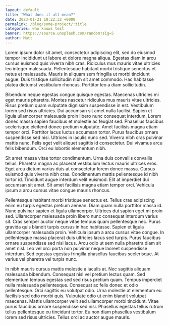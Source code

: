 ```yaml
---
layout: default
title: "What does it all mean?"
date: 2023-01-21 10:22:32 +0000
permalink: /blog/some-project/:title
categories: who knows test
banner: https://source.unsplash.com/random?sig=5
author: Matt
---
```


Lorem ipsum dolor sit amet, consectetur adipiscing elit, sed do eiusmod tempor incididunt ut labore et dolore magna aliqua. Egestas diam in arcu cursus euismod quis viverra nibh cras. Ridiculus mus mauris vitae ultricies leo integer malesuada. Pellentesque habitant morbi tristique senectus et netus et malesuada. Mauris in aliquam sem fringilla ut morbi tincidunt augue. Duis tristique sollicitudin nibh sit amet commodo. Hac habitasse platea dictumst vestibulum rhoncus. Porttitor leo a diam sollicitudin.

Bibendum neque egestas congue quisque egestas. Maecenas ultricies mi eget mauris pharetra. Montes nascetur ridiculus mus mauris vitae ultricies. Risus pretium quam vulputate dignissim suspendisse in est. Vestibulum lorem sed risus ultricies. Dui accumsan sit amet nulla facilisi. Sapien et ligula ullamcorper malesuada proin libero nunc consequat interdum. Lorem donec massa sapien faucibus et molestie ac feugiat sed. Phasellus faucibus scelerisque eleifend donec pretium vulputate. Amet facilisis magna etiam tempor orci. Porttitor lacus luctus accumsan tortor. Purus faucibus ornare suspendisse sed nisi. Ultrices in iaculis nunc sed. Viverra nibh cras pulvinar mattis nunc. Felis eget velit aliquet sagittis id consectetur. Dui vivamus arcu felis bibendum. Orci eu lobortis elementum nibh.

Sit amet massa vitae tortor condimentum. Urna duis convallis convallis tellus. Pharetra magna ac placerat vestibulum lectus mauris ultrices eros. Eget arcu dictum varius duis at consectetur lorem donec massa. Cursus euismod quis viverra nibh cras. Condimentum mattis pellentesque id nibh tortor id. Tincidunt augue interdum velit euismod. Elit at imperdiet dui accumsan sit amet. Sit amet facilisis magna etiam tempor orci. Vehicula ipsum a arcu cursus vitae congue mauris rhoncus.

Pellentesque habitant morbi tristique senectus et. Tellus cras adipiscing enim eu turpis egestas pretium aenean. Diam quam nulla porttitor massa id. Nunc pulvinar sapien et ligula ullamcorper. Ultrices dui sapien eget mi proin sed. Ullamcorper malesuada proin libero nunc consequat interdum varius sit. Cras semper auctor neque vitae tempus quam pellentesque nec. Purus gravida quis blandit turpis cursus in hac habitasse. Sapien et ligula ullamcorper malesuada proin. Vehicula ipsum a arcu cursus vitae congue. In pellentesque massa placerat duis ultricies lacus sed turpis. Purus faucibus ornare suspendisse sed nisi lacus. Arcu odio ut sem nulla pharetra diam sit amet nisl. Leo vel orci porta non pulvinar neque laoreet suspendisse interdum. Sed egestas egestas fringilla phasellus faucibus scelerisque. At varius vel pharetra vel turpis nunc.

In nibh mauris cursus mattis molestie a iaculis at. Nec sagittis aliquam malesuada bibendum. Consequat nisl vel pretium lectus quam. Sed elementum tempus egestas sed sed risus pretium quam. Tempus imperdiet nulla malesuada pellentesque. Consequat ac felis donec et odio pellentesque. Orci sagittis eu volutpat odio. Urna molestie at elementum eu facilisis sed odio morbi quis. Vulputate odio ut enim blandit volutpat maecenas. Mattis ullamcorper velit sed ullamcorper morbi tincidunt. Vitae purus faucibus ornare suspendisse sed nisi. Phasellus egestas tellus rutrum tellus pellentesque eu tincidunt tortor. Eu non diam phasellus vestibulum lorem sed risus ultricies. Tellus orci ac auctor augue mauris.
